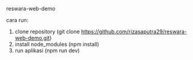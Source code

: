 reswara-web-demo

cara run:
1. clone repository (git clone https://github.com/rizasaputra29/reswara-web-demo.git)
2. install node_modules (npm install)
3. run aplikasi (npm run dev)